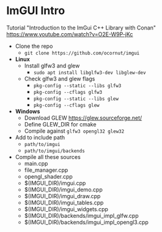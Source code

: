 # ImGUI Intro

Tutorial "Introduction to the ImGui C++ Library with Conan"  
https://www.youtube.com/watch?v=O2E-W9P-jKc

- Clone the repo
    - `git clone https://github.com/ocornut/imgui`
- **Linux**
    - Install glfw3 and glew
        - `sudo apt install libglfw3-dev libglew-dev`
    - Check glfw3 and glew flags
        - `pkg-config --static --libs glfw3`
        - `pkg-config --cflags glfw3`
        - `pkg-config --static --libs glew`
        - `pkg-config --cflags glew`
- **Windows**
    - Download GLEW https://glew.sourceforge.net/
    - Define GLEW_DIR for cmake
    - Compile against `glfw3 opengl32 glew32`
- Add to include path
    - `path/to/imgui`
    - `path/to/imgui/backends`
- Compile all these sources
    - main.cpp
    - file_manager.cpp
    - opengl_shader.cpp
    - $(IMGUI_DIR)/imgui.cpp
    - $(IMGUI_DIR)/imgui_demo.cpp
    - $(IMGUI_DIR)/imgui_draw.cpp
    - $(IMGUI_DIR)/imgui_tables.cpp
    - $(IMGUI_DIR)/imgui_widgets.cpp
    - $(IMGUI_DIR)/backends/imgui_impl_glfw.cpp
    - $(IMGUI_DIR)/backends/imgui_impl_opengl3.cpp
